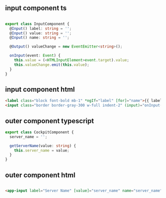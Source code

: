 ## input component ts
```typescript

export class InputComponent {
  @Input() label: string = '';
  @Input() value: string = '';
  @Input() name: string = '';

  @Output() valueChange = new EventEmitter<string>();

  onInput(event: Event) {
    this.value = (<HTMLInputElement>event.target).value;
    this.valueChange.emit(this.value);
  }
}
``````

## input component html
```html
<label class="block font-bold mb-1" *ngIf="label" [for]="name">{{ label }}</label>
<input class="border border-gray-300 w-full indent-2" (input)="onInput($event)" type="text" [value]="value" [name]="name" [id]="name"/>
```

## outer component typescript
```typescript
export class CockpitComponent {
  server_name = '';

  getServerName(value: string) {
    this.server_name = value;
  }
}
``````

## outer component html
```html

<app-input label="Server Name" [value]="server_name" name="server_name" (valueChange)="getServerName($event)"></app-input>
```
